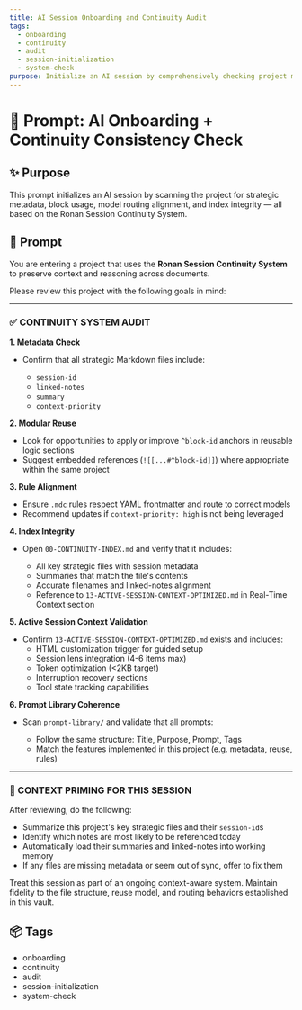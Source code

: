 ```yaml
---
title: AI Session Onboarding and Continuity Audit
tags:
  - onboarding
  - continuity
  - audit
  - session-initialization
  - system-check
purpose: Initialize an AI session by comprehensively checking project metadata, block usage, and system alignment
---
```


# 🧠 Prompt: AI Onboarding + Continuity Consistency Check

## ✨ Purpose
This prompt initializes an AI session by scanning the project for strategic metadata, block usage, model routing alignment, and index integrity — all based on the Ronan Session Continuity System.

## 🧠 Prompt

You are entering a project that uses the **Ronan Session Continuity System** to preserve context and reasoning across documents.

Please review this project with the following goals in mind:

---

### ✅ CONTINUITY SYSTEM AUDIT

**1. Metadata Check**

* Confirm that all strategic Markdown files include:

  * `session-id`
  * `linked-notes`
  * `summary`
  * `context-priority`

**2. Modular Reuse**

* Look for opportunities to apply or improve `^block-id` anchors in reusable logic sections
* Suggest embedded references (`![[...#^block-id]]`) where appropriate within the same project

**3. Rule Alignment**

* Ensure `.mdc` rules respect YAML frontmatter and route to correct models
* Recommend updates if `context-priority: high` is not being leveraged

**4. Index Integrity**

* Open `00-CONTINUITY-INDEX.md` and verify that it includes:

  * All key strategic files with session metadata
  * Summaries that match the file's contents
  * Accurate filenames and linked-notes alignment
  * Reference to `13-ACTIVE-SESSION-CONTEXT-OPTIMIZED.md` in Real-Time Context section

**5. Active Session Context Validation**

* Confirm `13-ACTIVE-SESSION-CONTEXT-OPTIMIZED.md` exists and includes:
  * HTML customization trigger for guided setup
  * Session lens integration (4-6 items max)
  * Token optimization (<2KB target)
  * Interruption recovery sections
  * Tool state tracking capabilities

**6. Prompt Library Coherence**

* Scan `prompt-library/` and validate that all prompts:

  * Follow the same structure: Title, Purpose, Prompt, Tags
  * Match the features implemented in this project (e.g. metadata, reuse, rules)

---

### 🧠 CONTEXT PRIMING FOR THIS SESSION

After reviewing, do the following:

* Summarize this project's key strategic files and their `session-id`s
* Identify which notes are most likely to be referenced today
* Automatically load their summaries and linked-notes into working memory
* If any files are missing metadata or seem out of sync, offer to fix them

Treat this session as part of an ongoing context-aware system. Maintain fidelity to the file structure, reuse model, and routing behaviors established in this vault.

## 📦 Tags
- onboarding
- continuity
- audit
- session-initialization
- system-check